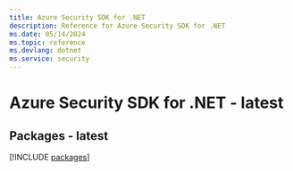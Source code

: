 ```yaml
---
title: Azure Security SDK for .NET
description: Reference for Azure Security SDK for .NET
ms.date: 05/14/2024
ms.topic: reference
ms.devlang: dotnet
ms.service: security
---
```

# Azure Security SDK for .NET - latest
## Packages - latest
[!INCLUDE [packages](security-index.md)]